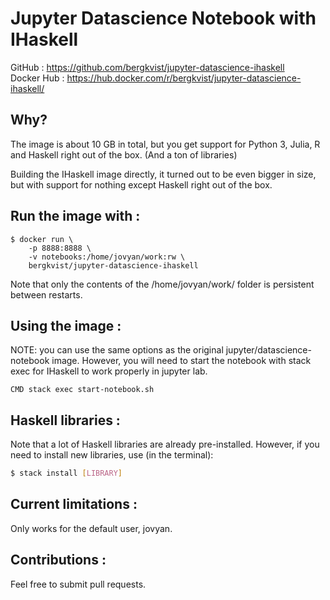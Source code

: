# Jupyter Datascience Notebook with IHaskell

GitHub : https://github.com/bergkvist/jupyter-datascience-ihaskell  
Docker Hub : https://hub.docker.com/r/bergkvist/jupyter-datascience-ihaskell/

## Why?
The image is about 10 GB in total, but you get support for Python 3, Julia, R and Haskell right out of the box. (And a ton of libraries)

Building the IHaskell image directly, it turned out to be even bigger in size, but with support for nothing except Haskell right out of the box.


## Run the image with :
```
$ docker run \
	-p 8888:8888 \
	-v notebooks:/home/jovyan/work:rw \
	bergkvist/jupyter-datascience-ihaskell
```

Note that only the contents of the /home/jovyan/work/ folder is persistent between restarts.

## Using the image :
NOTE: you can use the same options as the original jupyter/datascience-notebook image. However, you will need to start the notebook with stack exec for IHaskell to work properly in jupyter lab.
```docker
CMD stack exec start-notebook.sh
```

## Haskell libraries :
Note that a lot of Haskell libraries are already pre-installed. However, if you need to install new libraries, use (in the terminal):
```bash
$ stack install [LIBRARY]
```

## Current limitations :
Only works for the default user, jovyan.

## Contributions :
Feel free to submit pull requests.
